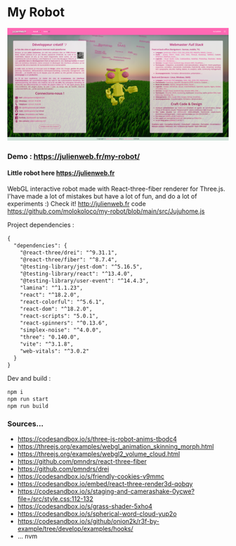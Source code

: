 # My Robot

![Demo screen](https://github.com/molokoloco/my-robot/blob/main/public/img/capture-myrobot-1920x975.png?raw=true "Demo in progress")

### Demo : https://julienweb.fr/my-robot/ 
#### Little robot here https://julienweb.fr

WebGL interactive robot made with React-three-fiber renderer for Three.js.  
I'have made a lot of mistakes but have a lot of fun, and do a lot of experiments :)
Check it! http://julienweb.fr code https://github.com/molokoloco/my-robot/blob/main/src/Jujuhome.js

Project dependencies : 

```
{
  "dependencies": {
    "@react-three/drei": "^9.31.1",
    "@react-three/fiber": "^8.7.4",
    "@testing-library/jest-dom": "^5.16.5",
    "@testing-library/react": "^13.4.0",
    "@testing-library/user-event": "^14.4.3",
    "lamina": "^1.1.23",
    "react": "^18.2.0",
    "react-colorful": "^5.6.1",
    "react-dom": "^18.2.0",
    "react-scripts": "5.0.1",
    "react-spinners": "^0.13.6",
    "simplex-noise": "^4.0.0",
    "three": "0.140.0",
    "vite": "^3.1.8",
    "web-vitals": "^3.0.2"
  }
}
```

Dev and build :

```
npm i
npm run start
npm run build
```

### Sources...

* https://codesandbox.io/s/three-js-robot-anims-tbodc4
* https://threejs.org/examples/webgl_animation_skinning_morph.html
* https://threejs.org/examples/webgl2_volume_cloud.html
* https://github.com/pmndrs/react-three-fiber
* https://github.com/pmndrs/drei
* https://codesandbox.io/s/friendly-cookies-v9mmc
* https://codesandbox.io/embed/react-three-render3d-qobqy
* https://codesandbox.io/s/staging-and-camerashake-0ycwe?file=/src/style.css:112-132
* https://codesandbox.io/s/grass-shader-5xho4
* https://codesandbox.io/s/spherical-word-cloud-yup2o
* https://codesandbox.io/s/github/onion2k/r3f-by-example/tree/develop/examples/hooks/
* ...
nvm 
